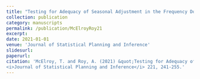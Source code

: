 ```yaml
---
title: "Testing for Adequacy of Seasonal Adjustment in the Frequency Domain"
collection: publication
category: manuscripts
permalink: /publication/McElroyRoy21
excerpt: 
date: 2021-01-01
venue: 'Journal of Statistical Planning and Inference'
slidesurl: 
paperurl:  
citation: 'McElroy, T. and Roy, A. (2021) &quot;Testing for Adequacy of Seasonal Adjustment in the Frequency Domain.&quot; 
<i>Journal of Statistical Planning and Inference</i> 221, 241-255.'
---
```

